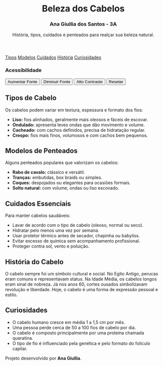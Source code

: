 <!DOCTYPE html>
<html lang="pt-BR">
<head>
  <meta charset="UTF-8">
  <link rel="stylesheet" href="style.css">
</head>
<body>
  <header>
    <h1>Beleza dos Cabelos</h1>
    <h3>Ana Giullia dos Santos - 3A</h3>
    <p>História, tipos, cuidados e penteados para realçar sua beleza natural.</p>
  </header>
  <nav>
    <a href="#tipos">Tipos</a>
    <a href="#modelos">Modelos</a>
    <a href="#cuidados">Cuidados</a>
    <a href="#historia">História</a>
    <a href="#curiosidades">Curiosidades</a>
  </nav>
  <main>
    <!-- Menu de acessibilidade lateral -->
    <div id="acessibilidade">
      <h3>Acessibilidade</h3>
      <button onclick="aumentarFonte()">Aumentar Fonte</button>
      <button onclick="diminuirFonte()">Diminuir Fonte</button>
      <button onclick="alternarContraste()">Alto Contraste</button>
      <button onclick="resetar()">Resetar</button>
    </div>
    <!-- Conteúdo principal -->
    <div id="conteudo">
      <section id="tipos">
        <h2>Tipos de Cabelo</h2>
        <p>Os cabelos podem variar em textura, espessura e formato dos fios:</p>
        <ul>
          <li><strong>Liso:</strong> fios alinhados, geralmente mais oleosos e fáceis de escovar.</li>
          <li><strong>Ondulado:</strong> apresenta leves ondas que dão movimento e volume.</li>
          <li><strong>Cacheado:</strong> com cachos definidos, precisa de hidratação regular.</li>
          <li><strong>Crespo:</strong> fios mais finos, volumosos e com cachos bem pequenos.</li>
        </ul>
      </section>
      <section id="modelos">
        <h2>Modelos de Penteados</h2>
        <p>Alguns penteados populares que valorizam os cabelos:</p>
        <ul>
          <li><strong>Rabo de cavalo:</strong> clássico e versátil.</li>
          <li><strong>Tranças:</strong> embutidas, box braids ou simples.</li>
          <li><strong>Coques:</strong> despojados ou elegantes para ocasiões formais.</li>
          <li><strong>Solto natural:</strong> com volume, ondas ou liso escovado.</li>
        </ul>
      </section>
      <section id="cuidados">
        <h2>Cuidados Essenciais</h2>
        <p>Para manter cabelos saudáveis:</p>
        <ul>
          <li>Lavar de acordo com o tipo de cabelo (oleoso, normal ou seco).</li>
          <li>Hidratar pelo menos uma vez por semana.</li>
          <li>Usar protetor térmico antes de secador, chapinha ou babyliss.</li>
          <li>Evitar excesso de química sem acompanhamento profissional.</li>
          <li>Proteger contra sol, vento e poluição.</li>
        </ul>
      </section>
      <section id="historia">
        <h2>História do Cabelo</h2>
        <p>O cabelo sempre foi um símbolo cultural e social. No Egito Antigo, perucas eram comuns e representavam status. 
        Na Idade Média, os cabelos longos eram sinal de nobreza. 
        Já nos anos 60, cortes ousados simbolizavam revolução e liberdade. 
        Hoje, o cabelo é uma forma de expressão pessoal e estilo.</p>
      </section>
      <section id="curiosidades">
        <h2>Curiosidades</h2>
        <ul>
          <li>O cabelo humano cresce em média 1 a 1,5 cm por mês.</li>
          <li>Uma pessoa perde cerca de 50 a 100 fios de cabelo por dia.</li>
          <li>O cabelo é composto principalmente por uma proteína chamada queratina.</li>
          <li>O tipo de fio é influenciado pela genética e pelo formato do folículo capilar.</li>
        </ul>
      </section>
    </div>
  </main>

  <footer>
    Projeto desenvolvido por <strong>Ana Giullia</strong>.
  </footer>

  <script src="script.js"></script>
</body>
</html>
